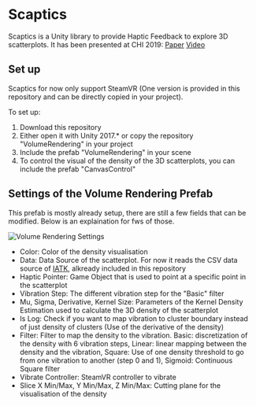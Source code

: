 # Scaptics

Scaptics is a Unity library to provide Haptic Feedback to explore 3D scatterplots.
It has been presented at CHI 2019: [Paper](https://hal.archives-ouvertes.fr/hal-02018632/document/) [Video](https://www.youtube.com/watch?v=-LR1fZIVUWw&feature=youtu.be)

## Set up

Scaptics for now only support SteamVR (One version is provided in this repository and can be directly copied in your project).

To set up:
1. Download this repository
2. Either open it with Unity 2017.* or copy the repository "VolumeRendering" in your project
3. Include the prefab "VolumeRendering" in your scene
4. To control the visual of the density of the 3D scatterplots, you can include the prefab "CanvasControl"

## Settings of the Volume Rendering Prefab

This prefab is mostly already setup, there are still a few fields that can be modified. Below is an explaination for fws of those.

![Volume Rendering Settings](https://i.ibb.co/QcQPdcY/Volume-Rendering-Prefab.png)

- Color: Color of the density visualisation
- Data: Data Source of the scatterplot. For now it reads the CSV data source of [IATK](https://github.com/MaximeCordeil/IATK), alkready included in this repository
- Haptic Pointer: Game Object that is used to point at a specific point in the scatterplot
- Vibration Step: The different vibration step for the "Basic" filter
- Mu, Sigma, Derivative, Kernel Size: Parameters of the Kernel Density Estimation used to calculate the 3D density of the scatterplot
- Is Log: Check if you want to map vibration to cluster boundary instead of just density of clusters (Use of the derivative of the density)
- Filter: Filter to map the density to the vibration. Basic: discretization of the density with 6 vibration steps, Linear: linear mapping between the density and the vibration, Square: Use of one density threshold to go from one vibration to another (step 0 and 1), Sigmoid: Continuous Square filter
- Vibrate Controller: SteamVR controller to vibrate
- Slice X Min/Max, Y Min/Max, Z Min/Max: Cutting plane for the visualisation of the density
